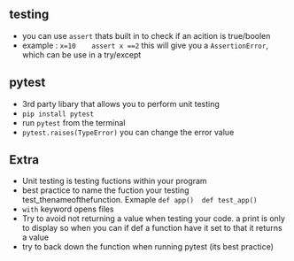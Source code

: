 ## testing
* you can use ```assert``` thats built in to check if an acition is true/boolen
* example : ```x=10    assert x ==2``` this will give you a ```AssertionError```, which can be use in a try/except

## pytest 
* 3rd party libary that allows you to perform unit testing
* ```pip install pytest```
* run ```pytest``` from the terminal
* ```pytest.raises(TypeError)``` you can change the error value 


## Extra 
* Unit testing is testing fuctions within your program
* best practice to name the fuction your testing test_thenameofthefunction. Exmaple ```def app()  def test_app()``` 
* ```with``` keyword opens files
* Try to avoid not returning a value when testing your code. a print is only to display so when you can if def a function have it set to that it returns a value
* try to back down the function when running pytest (its best practice) 
